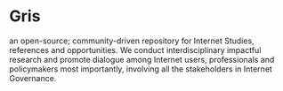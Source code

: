 # Gris
an open-source; community-driven repository for Internet Studies, references and opportunities. We conduct interdisciplinary impactful research and promote dialogue among Internet users, professionals and policymakers most importantly, involving all the stakeholders in Internet Governance. 
